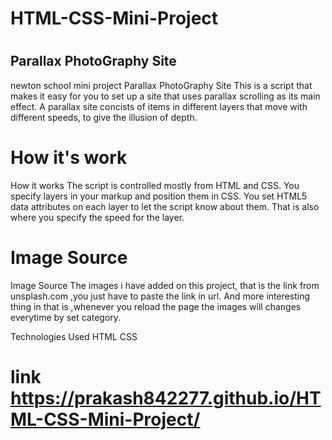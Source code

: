 # HTML-CSS-Mini-Project
# <h2>Parallax PhotoGraphy Site</h2>
newton school mini project Parallax PhotoGraphy Site This is a script that makes it easy for you to set up a site that uses parallax scrolling as its main effect. A parallax site concists of items in different layers that move with different speeds, to give the illusion of depth.
# How it's work
How it works The script is controlled mostly from HTML and CSS. You specify layers in your markup and position them in CSS. You set HTML5 data attributes on each layer to let the script know about them. That is also where you specify the speed for the layer.
# Image Source
Image Source The images i have added on this project, that is the link from unsplash.com ,you just have to paste the link in url. And more interesting thing in that is ,whenever you reload the page the images will changes everytime by set category.

Technologies Used HTML CSS
# link https://prakash842277.github.io/HTML-CSS-Mini-Project/
